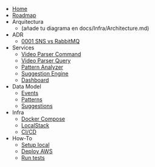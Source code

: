 * [Home](Home.md)
* [Roadmap](Roadmap.md)
* Arquitectura
  * (añade tu diagrama en docs/Infra/Architecture.md)
* ADR
  * [0001 SNS vs RabbitMQ](ADR/0001-sns-vs-rabbitmq.md)
* Services
  * [Video Parser Command](Services/VideoParserCommand.md)
  * [Video Parser Query](Services/VideoParserQuery.md)
  * [Pattern Analyzer](Services/PatternAnalyzer.md)
  * [Suggestion Engine](Services/SuggestionEngine.md)
  * [Dashboard](Services/Dashboard.md)
* Data Model
  * [Events](DataModel/Events.md)
  * [Patterns](DataModel/Patterns.md)
  * [Suggestions](DataModel/Suggestions.md)
* Infra
  * [Docker Compose](Infra/DockerCompose.md)
  * [LocalStack](Infra/LocalStack.md)
  * [CI/CD](Infra/CICD.md)
* How-To
  * [Setup local](HowTo/SetupLocal.md)
  * [Deploy AWS](HowTo/DeployAWS.md)
  * [Run tests](HowTo/RunTests.md)
